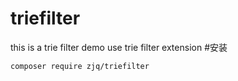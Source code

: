# triefilter
this is a trie filter demo use trie filter extension
#安装
```
composer require zjq/triefilter
```
